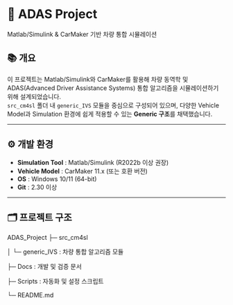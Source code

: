 # 🚗 ADAS Project

Matlab/Simulink & CarMaker 기반 차량 통합 시뮬레이션

## 📚 개요
이 프로젝트는 Matlab/Simulink와 CarMaker를 활용해 차량 동역학 및 ADAS(Advanced Driver Assistance Systems) 통합 알고리즘을 시뮬레이션하기 위해 설계되었습니다.  
`src_cm4sl` 폴더 내 `generic_IVS` 모듈을 중심으로 구성되어 있으며, 다양한 Vehicle Model과 Simulation 환경에 쉽게 적용할 수 있는 **Generic 구조**를 채택했습니다.

---

## ⚙ 개발 환경
- **Simulation Tool** : Matlab/Simulink (R2022b 이상 권장)
- **Vehicle Model** : CarMaker 11.x (또는 호환 버전)
- **OS** : Windows 10/11 (64-bit)
- **Git** : 2.30 이상

---

## 🗂 프로젝트 구조
ADAS_Project
├─ src_cm4sl

│ └─ generic_IVS : 차량 통합 알고리즘 모듈

├─ Docs : 개발 및 검증 문서

├─ Scripts : 자동화 및 설정 스크립트

└─ README.md
